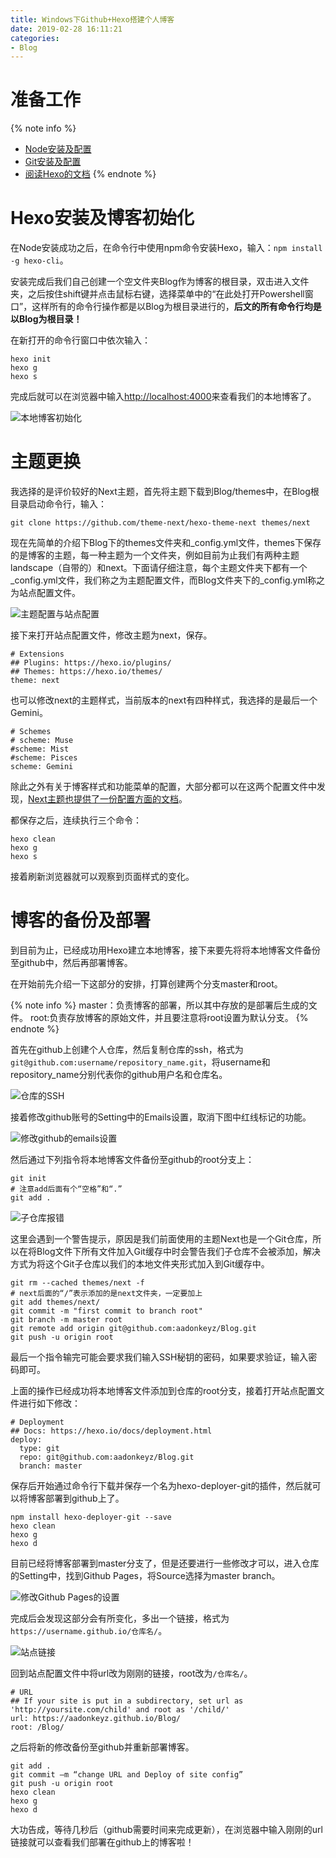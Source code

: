 ```yaml
---
title: Windows下Github+Hexo搭建个人博客
date: 2019-02-28 16:11:21
categories:
- Blog
---
```


# 准备工作

{% note info %}
- [Node安装及配置](https://aadonkeyz.github.io/Blog/posts/ee28a0bf/#more)
- [Git安装及配置](https://aadonkeyz.github.io/Blog/posts/6749cdaf/#more)
- [阅读Hexo的文档](https://hexo.io/zh-cn/docs)
{% endnote %}

# Hexo安装及博客初始化

在Node安装成功之后，在命令行中使用npm命令安装Hexo，输入：`npm install -g hexo-cli`。

安装完成后我们自己创建一个空文件夹Blog作为博客的根目录，双击进入文件夹，之后按住shift键并点击鼠标右键，选择菜单中的“在此处打开Powershell窗口”，这样所有的命令行操作都是以Blog为根目录进行的，**后文的所有命令行均是以Blog为根目录！**

在新打开的命令行窗口中依次输入：
```
hexo init
hexo g
hexo s
```

完成后就可以在浏览器中输入[http://localhost:4000](http://localhost:4000)来查看我们的本地博客了。

![本地博客初始化](https://blog-images-1258719270.cos.ap-shanghai.myqcloud.com/Windows%E4%B8%8BGithub%2BHexo%E6%90%AD%E5%BB%BA%E4%B8%AA%E4%BA%BA%E5%8D%9A%E5%AE%A2/%E6%9C%AC%E5%9C%B0%E5%8D%9A%E5%AE%A2%E5%88%9D%E5%A7%8B%E5%8C%96.png)

# 主题更换

我选择的是评价较好的Next主题，首先将主题下载到Blog/themes中，在Blog根目录启动命令行，输入：

```
git clone https://github.com/theme-next/hexo-theme-next themes/next
```

现在先简单的介绍下Blog下的themes文件夹和_config.yml文件，themes下保存的是博客的主题，每一种主题为一个文件夹，例如目前为止我们有两种主题landscape（自带的）和next。下面请仔细注意，每个主题文件夹下都有一个_config.yml文件，我们称之为主题配置文件，而Blog文件夹下的_config.yml称之为站点配置文件。

![主题配置与站点配置](https://blog-images-1258719270.cos.ap-shanghai.myqcloud.com/Windows%E4%B8%8BGithub%2BHexo%E6%90%AD%E5%BB%BA%E4%B8%AA%E4%BA%BA%E5%8D%9A%E5%AE%A2/%E4%B8%BB%E9%A2%98%E9%85%8D%E7%BD%AE%E4%B8%8E%E7%AB%99%E7%82%B9%E9%85%8D%E7%BD%AE.png)

接下来打开站点配置文件，修改主题为next，保存。

```
# Extensions
## Plugins: https://hexo.io/plugins/
## Themes: https://hexo.io/themes/
theme: next
```

也可以修改next的主题样式，当前版本的next有四种样式，我选择的是最后一个Gemini。

```
# Schemes
# scheme: Muse
#scheme: Mist
#scheme: Pisces
scheme: Gemini
```

除此之外有关于博客样式和功能菜单的配置，大部分都可以在这两个配置文件中发现，[Next主题也提供了一份配置方面的文档](https://theme-next.org/docs/theme-settings/)。

都保存之后，连续执行三个命令：

```
hexo clean
hexo g
hexo s
```

接着刷新浏览器就可以观察到页面样式的变化。

# 博客的备份及部署

到目前为止，已经成功用Hexo建立本地博客，接下来要先将将本地博客文件备份至github中，然后再部署博客。

在开始前先介绍一下这部分的安排，打算创建两个分支master和root。

{% note info %}
master：负责博客的部署，所以其中存放的是部署后生成的文件。
root:负责存放博客的原始文件，并且要注意将root设置为默认分支。
{% endnote %}

首先在github上创建个人仓库，然后复制仓库的ssh，格式为`git@github.com:username/repository_name.git`，将username和repository_name分别代表你的github用户名和仓库名。

![仓库的SSH](https://blog-images-1258719270.cos.ap-shanghai.myqcloud.com/Windows%E4%B8%8BGithub%2BHexo%E6%90%AD%E5%BB%BA%E4%B8%AA%E4%BA%BA%E5%8D%9A%E5%AE%A2/%E4%BB%93%E5%BA%93%E7%9A%84ssh.png)

接着修改github账号的Setting中的Emails设置，取消下图中红线标记的功能。

![修改github的emails设置](https://blog-images-1258719270.cos.ap-shanghai.myqcloud.com/Windows%E4%B8%8BGithub%2BHexo%E6%90%AD%E5%BB%BA%E4%B8%AA%E4%BA%BA%E5%8D%9A%E5%AE%A2/%E4%BF%AE%E6%94%B9Github%20Pages%E7%9A%84%E8%AE%BE%E7%BD%AE.png)

然后通过下列指令将本地博客文件备份至github的root分支上：
```
git init
# 注意add后面有个“空格”和“.”
git add .
```

![子仓库报错](https://blog-images-1258719270.cos.ap-shanghai.myqcloud.com/Windows%E4%B8%8BGithub%2BHexo%E6%90%AD%E5%BB%BA%E4%B8%AA%E4%BA%BA%E5%8D%9A%E5%AE%A2/%E5%AD%90%E4%BB%93%E5%BA%93%E6%8A%A5%E9%94%99.png)

这里会遇到一个警告提示，原因是我们前面使用的主题Next也是一个Git仓库，所以在将Blog文件下所有文件加入Git缓存中时会警告我们子仓库不会被添加，解决方式为将这个Git子仓库以我们的本地文件夹形式加入到Git缓存中。

```
git rm --cached themes/next -f
# next后面的“/”表示添加的是next文件夹，一定要加上
git add themes/next/
git commit -m "first commit to branch root"
git branch -m master root
git remote add origin git@github.com:aadonkeyz/Blog.git
git push -u origin root
```

最后一个指令输完可能会要求我们输入SSH秘钥的密码，如果要求验证，输入密码即可。

上面的操作已经成功将本地博客文件添加到仓库的root分支，接着打开站点配置文件进行如下修改：
```
# Deployment
## Docs: https://hexo.io/docs/deployment.html
deploy:
  type: git
  repo: git@github.com:aadonkeyz/Blog.git
  branch: master
```

保存后开始通过命令行下载并保存一个名为hexo-deployer-git的插件，然后就可以将博客部署到github上了。

```
npm install hexo-deployer-git --save
hexo clean
hexo g
hexo d
```

目前已经将博客部署到master分支了，但是还要进行一些修改才可以，进入仓库的Setting中，找到Github Pages，将Source选择为master branch。

![修改Github Pages的设置](https://blog-images-1258719270.cos.ap-shanghai.myqcloud.com/Windows%E4%B8%8BGithub%2BHexo%E6%90%AD%E5%BB%BA%E4%B8%AA%E4%BA%BA%E5%8D%9A%E5%AE%A2/%E4%BF%AE%E6%94%B9github%E7%9A%84emails%E8%AE%BE%E7%BD%AE.png)

完成后会发现这部分会有所变化，多出一个链接，格式为`https://username.github.io/仓库名/`。

![站点链接](https://blog-images-1258719270.cos.ap-shanghai.myqcloud.com/Windows%E4%B8%8BGithub%2BHexo%E6%90%AD%E5%BB%BA%E4%B8%AA%E4%BA%BA%E5%8D%9A%E5%AE%A2/%E7%AB%99%E7%82%B9%E9%93%BE%E6%8E%A5.png)

回到站点配置文件中将url改为刚刚的链接，root改为`/仓库名/`。

```
# URL
## If your site is put in a subdirectory, set url as 'http://yoursite.com/child' and root as '/child/'
url: https://aadonkeyz.github.io/Blog/
root: /Blog/
```

之后将新的修改备份至github并重新部署博客。

```
git add .
git commit –m “change URL and Deploy of site config”
git push -u origin root
hexo clean
hexo g
hexo d
```

大功告成，等待几秒后（github需要时间来完成更新），在浏览器中输入刚刚的url链接就可以查看我们部署在github上的博客啦！